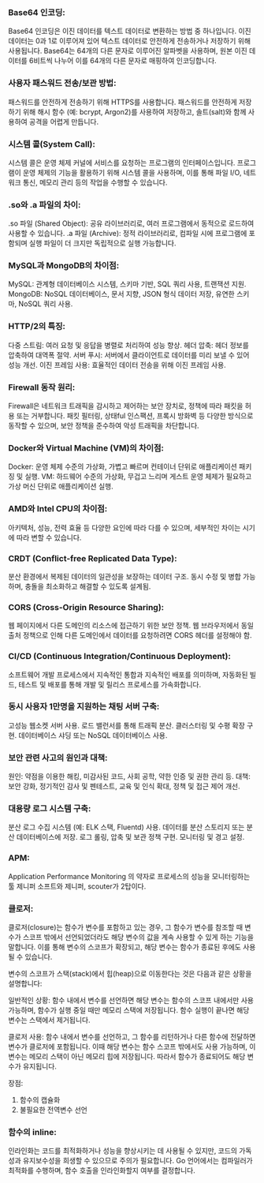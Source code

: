 ### Base64 인코딩:   

Base64 인코딩은 이진 데이터를 텍스트 데이터로 변환하는 방법 중 하나입니다. 이진 데이터는 0과 1로 이루어져 있어 텍스트 데이터로 안전하게 전송하거나 저장하기 위해 사용됩니다. Base64는 64개의 다른 문자로 이루어진 알파벳을 사용하며, 원본 이진 데이터를 6비트씩 나누어 이를 64개의 다른 문자로 매핑하여 인코딩합니다.

### 사용자 패스워드 전송/보관 방법:

패스워드를 안전하게 전송하기 위해 HTTPS를 사용합니다.
패스워드를 안전하게 저장하기 위해 해시 함수 (예: bcrypt, Argon2)를 사용하여 저장하고, 솔트(salt)와 함께 사용하여 공격을 어렵게 만듭니다.

### 시스템 콜(System Call):
시스템 콜은 운영 체제 커널에 서비스를 요청하는 프로그램의 인터페이스입니다. 프로그램이 운영 체제의 기능을 활용하기 위해 시스템 콜을 사용하며, 이를 통해 파일 I/O, 네트워크 통신, 메모리 관리 등의 작업을 수행할 수 있습니다.

### .so와 .a 파일의 차이:

.so 파일 (Shared Object): 공유 라이브러리로, 여러 프로그램에서 동적으로 로드하여 사용할 수 있습니다.
.a 파일 (Archive): 정적 라이브러리로, 컴파일 시에 프로그램에 포함되며 실행 파일이 더 크지만 독립적으로 실행 가능합니다.

### MySQL과 MongoDB의 차이점:

MySQL: 관계형 데이터베이스 시스템, 스키마 기반, SQL 쿼리 사용, 트랜잭션 지원.
MongoDB: NoSQL 데이터베이스, 문서 지향, JSON 형식 데이터 저장, 유연한 스키마, NoSQL 쿼리 사용.

### HTTP/2의 특징:

다중 스트림: 여러 요청 및 응답을 병렬로 처리하여 성능 향상.
헤더 압축: 헤더 정보를 압축하여 대역폭 절약.
서버 푸시: 서버에서 클라이언트로 데이터를 미리 보낼 수 있어 성능 개선.
이진 프레임 사용: 효율적인 데이터 전송을 위해 이진 프레임 사용.

### Firewall 동작 원리:

Firewall은 네트워크 트래픽을 감시하고 제어하는 보안 장치로, 정책에 따라 패킷을 허용 또는 거부합니다.
패킷 필터링, 상태ful 인스팩션, 프록시 방화벽 등 다양한 방식으로 동작할 수 있으며, 보안 정책을 준수하여 악성 트래픽을 차단합니다.

### Docker와 Virtual Machine (VM)의 차이점:

Docker: 운영 체제 수준의 가상화, 가볍고 빠르며 컨테이너 단위로 애플리케이션 패키징 및 실행.
VM: 하드웨어 수준의 가상화, 무겁고 느리며 게스트 운영 체제가 필요하고 가상 머신 단위로 애플리케이션 실행.

### AMD와 Intel CPU의 차이점:

아키텍처, 성능, 전력 효율 등 다양한 요인에 따라 다를 수 있으며, 세부적인 차이는 시기에 따라 변할 수 있습니다.

### CRDT (Conflict-free Replicated Data Type):

분산 환경에서 복제된 데이터의 일관성을 보장하는 데이터 구조.
동시 수정 및 병합 가능하며, 충돌을 최소화하고 해결할 수 있도록 설계됨.

### CORS (Cross-Origin Resource Sharing):

웹 페이지에서 다른 도메인의 리소스에 접근하기 위한 보안 정책.
웹 브라우저에서 동일 출처 정책으로 인해 다른 도메인에서 데이터를 요청하려면 CORS 헤더를 설정해야 함.

### CI/CD (Continuous Integration/Continuous Deployment):

소프트웨어 개발 프로세스에서 지속적인 통합과 지속적인 배포를 의미하며, 자동화된 빌드, 테스트 및 배포를 통해 개발 및 릴리스 프로세스를 가속화합니다.

### 동시 사용자 1만명을 지원하는 채팅 서버 구축:

고성능 웹소켓 서버 사용.
로드 밸런서를 통해 트래픽 분산.
클러스터링 및 수평 확장 구현.
데이터베이스 샤딩 또는 NoSQL 데이터베이스 사용.

### 보안 관련 사고의 원인과 대책:

원인: 약점을 이용한 해킹, 미감사된 코드, 사회 공학, 약한 인증 및 권한 관리 등.
대책: 보안 강화, 정기적인 감사 및 펜테스트, 교육 및 인식 확대, 정책 및 접근 제어 개선.

### 대용량 로그 시스템 구축:

분산 로그 수집 시스템 (예: ELK 스택, Fluentd) 사용.
데이터를 분산 스토리지 또는 분산 데이터베이스에 저장.
로그 롤링, 압축 및 보관 정책 구현.
모니터링 및 경고 설정.

### APM:
Application Performance Monitoring 의 약자로 프로세스의 성능을 모니터링하는 툴
제니퍼 소프트와 제니퍼, scouter가 2탑이다.

### 클로저:
클로저(closure)는 함수가 변수를 포함하고 있는 경우, 그 함수가 변수를 참조할 때 변수가 스코프 밖에서 선언되었더라도 해당 변수의 값을 계속 사용할 수 있게 하는 기능을 말합니다. 이를 통해 변수의 스코프가 확장되고, 해당 변수는 함수가 종료된 후에도 사용될 수 있습니다.

변수의 스코프가 스택(stack)에서 힙(heap)으로 이동한다는 것은 다음과 같은 상황을 설명합니다:

일반적인 상황: 함수 내에서 변수를 선언하면 해당 변수는 함수의 스코프 내에서만 사용 가능하며, 함수가 실행 중일 때만 메모리 스택에 저장됩니다. 함수 실행이 끝나면 해당 변수는 스택에서 제거됩니다.

클로저 사용: 함수 내에서 변수를 선언하고, 그 함수를 리턴하거나 다른 함수에 전달하면 변수가 클로저에 포함됩니다. 이때 해당 변수는 함수 스코프 밖에서도 사용 가능하며, 이 변수는 메모리 스택이 아닌 메모리 힙에 저장됩니다. 따라서 함수가 종료되어도 해당 변수가 유지됩니다.

장점: 
1. 함수의 캡슐화
2. 불필요한 전역변수 선언 

### 함수의 inline:
인라인화는 코드를 최적화하거나 성능을 향상시키는 데 사용될 수 있지만, 코드의 가독성과 유지보수성을 희생할 수 있으므로 주의가 필요합니다. Go 언어에서는 컴파일러가 최적화를 수행하며, 함수 호출을 인라인화할지 여부를 결정합니다. 